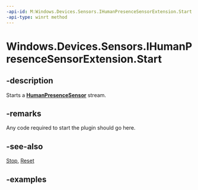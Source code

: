 ```yaml
---
-api-id: M:Windows.Devices.Sensors.IHumanPresenceSensorExtension.Start
-api-type: winrt method
---
```


# Windows.Devices.Sensors.IHumanPresenceSensorExtension.Start

<!--
public void Start ();
-->

## -description

Starts a **[HumanPresenceSensor](humanpresencesensor.md)** stream.

## -remarks

Any code required to start the plugin should go here.

## -see-also

[Stop](ihumanpresencesensorextension_stop_1201535524.md), [Reset](ihumanpresencesensorextension_reset_1636126115.md)

## -examples

